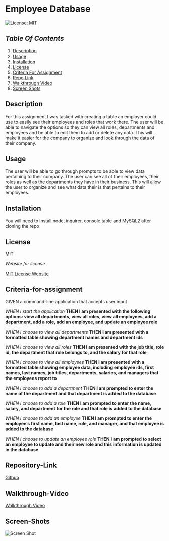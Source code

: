 # Employee Database

[![License: MIT](https://img.shields.io/badge/License-MIT-yellow.svg)](https://opensource.org/licenses/MIT)

## _Table Of Contents_

1. [Description](#description)
2. [Usage](#usage)
3. [Installation](#installation)
4. [License](#license)
5. [Criteria For Assignment](#criteria-for-assignment)
6. [Repo Link](#repository-link)
7. [Walkthrough Video](#walkthrough-video)
8. [Screen Shots](#screen-shots)

## Description

For this assignment I was tasked with creating a table an employer could use to easily see their employees and roles that work there. The user will be able to navigate the options so they can view all roles, departments and employees and be able to edit them to add or delete any data. This will make it easier for the company to organize and look through the data of their company.

## Usage

The user will be able to go through prompts to be able to view data pertaining to their company. The user can see all of their employees, their roles as well as the departments they have in their business. This will allow the user to organize and see what data their is that pertains to their employees.

## Installation

You will need to install node, inquirer, console.table and MySQL2 after cloning the repo

## License

MIT

_Website for license_

[MIT License Website](https://mit-license.org/)

## Criteria-for-assignment

GIVEN a command-line application that accepts user input

*WHEN I start the application*
**THEN I am presented with the following options: view all departments, view all roles, view all employees, add a department, add a role, add an employee, and update an employee role**

*WHEN I choose to view all departments*
**THEN I am presented with a formatted table showing department names and department ids**

*WHEN I choose to view all roles*
**THEN I am presented with the job title, role id, the department that role belongs to, and the salary for that role**

*WHEN I choose to view all employees*
**THEN I am presented with a formatted table showing employee data, including employee ids, first names, last names, job titles, departments, salaries, and managers that the employees report to**

*WHEN I choose to add a department*
**THEN I am prompted to enter the name of the department and that department is added to the database**

*WHEN I choose to add a role*
**THEN I am prompted to enter the name, salary, and department for the role and that role is added to the database**

*WHEN I choose to add an employee*
**THEN I am prompted to enter the employee’s first name, last name, role, and manager, and that employee is added to the database**

*WHEN I choose to update an employee role*
**THEN I am prompted to select an employee to update and their new role and this information is updated in the database**

## Repository-Link

[Github](https://github.com/PintoDrop/employeedata)

## Walkthrough-Video

[Walkthrough Video]()

## Screen-Shots

![Screen Shot]()
